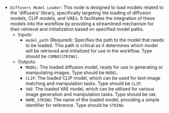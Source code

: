- `Diffusers Model Loader`: This node is designed to load models related to the 'diffusers' library, specifically targeting the loading of diffusion models, CLIP models, and VAEs. It facilitates the integration of these models into the workflow by providing a streamlined mechanism for their retrieval and initialization based on specified model paths.
    - Inputs:
        - `model_path` (Required): Specifies the path to the model that needs to be loaded. This path is critical as it determines which model will be retrieved and initialized for use in the workflow. Type should be `COMBO[STRING]`.
    - Outputs:
        - `MODEL`: The loaded diffusion model, ready for use in generating or manipulating images. Type should be `MODEL`.
        - `CLIP`: The loaded CLIP model, which can be used for text-image matching and manipulation tasks. Type should be `CLIP`.
        - `VAE`: The loaded VAE model, which can be utilized for various image generation and manipulation tasks. Type should be `VAE`.
        - `NAME_STRING`: The name of the loaded model, providing a simple identifier for reference. Type should be `STRING`.
